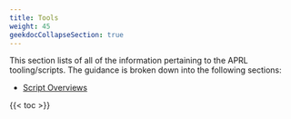 ```yaml
---
title: Tools
weight: 45
geekdocCollapseSection: true
---
```


This section lists of all of the information pertaining to the APRL tooling/scripts. The guidance is broken down into the following sections:

- [Script Overviews](/Azure-Proactive-Resiliency-Library-v2/contributing/create-content/overview-of-scripts)

{{< toc >}}

